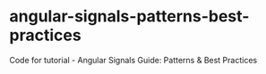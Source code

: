 # angular-signals-patterns-best-practices
Code for tutorial - Angular Signals Guide: Patterns &amp; Best Practices
